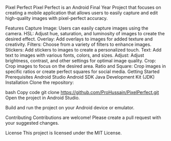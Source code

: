 Pixel Perfect
Pixel Perfect is an Android Final Year Project that focuses on creating a mobile application that allows users to easily capture and edit high-quality images with pixel-perfect accuracy.

Features
Capture Image: Users can easily capture images using the camera.
HSL: Adjust hue, saturation, and luminosity of images to create the desired effect.
Overlay: Add overlays to images for added texture and creativity.
Filters: Choose from a variety of filters to enhance images.
Stickers: Add stickers to images to create a personalized touch.
Text: Add text to images with various fonts, colors, and sizes.
Adjust: Adjust brightness, contrast, and other settings for optimal image quality.
Crop: Crop images to focus on the desired area.
Ratio and Square: Crop images in specific ratios or create perfect squares for social media.
Getting Started
Prerequisites
Android Studio
Android SDK
Java Development Kit (JDK)
Installation
Clone the repository:

bash
Copy code
git clone https://github.com/ProHussain/PixelPerfect.git
Open the project in Android Studio.

Build and run the project on your Android device or emulator.

Contributing
Contributions are welcome! Please create a pull request with your suggested changes.

License
This project is licensed under the MIT License.
